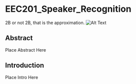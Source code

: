 # EEC201_Speaker_Recognition
2B or not 2B, that is the approximation.
![Alt Text](https://miro.medium.com/max/5120/1*07y_X8HAgRF9l_5_7Rj1JQ.jpeg)

## Abstract
Place Abstract Here
  
## Introduction
Place Intro Here
